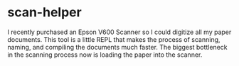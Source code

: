 # scan-helper

I recently purchased an Epson V600 Scanner so I could digitize all my paper documents.
This tool is a little REPL that makes the process of scanning, naming, and compiling the
documents much faster. The biggest bottleneck in the scanning process now is loading the
paper into the scanner.
